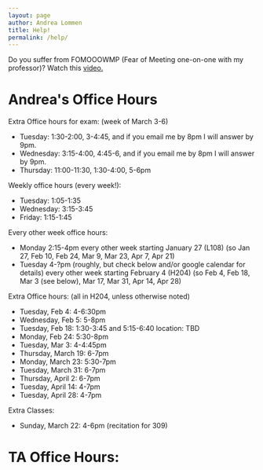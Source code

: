 ```yaml
---
layout: page
author: Andrea Lommen
title: Help! 
permalink: /help/
---
```


Do you suffer from FOMOOOWMP (Fear of Meeting one-on-one with my professor)?
Watch this [video.](https://www.youtube.com/watch?v=yQq1-_ujXrM) 

# Andrea's Office Hours

Extra Office hours for exam: (week of March 3-6)
* Tuesday: 1:30-2:00, 3-4:45, and if you email me by 8pm I will answer by 9pm.
* Wednesday: 3:15-4:00, 4:45-6, and if you email me by 8pm I will answer by 9pm.
* Thursday: 11:00-11:30, 1:30-4:00, 5-6pm

Weekly office hours (every week!): 
* Tuesday: 1:05-1:35
* Wednesday: 3:15-3:45
* Friday: 1:15-1:45

Every other week office hours:
* Monday 2:15-4pm every other week starting January 27 (L108)
(so Jan 27, Feb 10, Feb 24, Mar 9, Mar 23, Apr 7, Apr 21)
* Tuesday 4-?pm (roughly, but check below and/or google calendar for details) every other week starting February 4 (H204)
(so Feb 4, Feb 18, Mar 3 (see below), Mar 17, Mar 31, Apr 14, Apr 28)


Extra Office hours: (all in H204, unless otherwise noted)
* Tuesday, Feb 4: 4-6:30pm
* Wednesday, Feb 5: 5-8pm
* Tuesday, Feb 18: 1:30-3:45 and 5:15-6:40 location: TBD
* Monday, Feb 24: 5:30-8pm
* Tuesday, Mar 3: 4-4:45pm
* Thursday, March 19: 6-7pm
* Monday, March 23: 5:30-7pm
* Tuesday, March 31: 6-7pm
* Thursday, April 2: 6-7pm
* Tuesday, April 14: 4-7pm
* Tuesday, April 28: 4-7pm

Extra Classes:
* Sunday, March 22: 4-6pm (recitation for 309)

# TA Office Hours:

